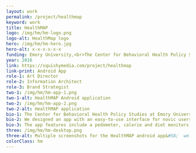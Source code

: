 ```yaml
---
layout: work
permalink: /project/healthmap
keyword: work
title: HealthMAP
logo: /img/hm/hm-logo.png
logo-alt: HealthMap logo
hero: /img/hm/hm-hero.jpg
hero-alt: x-x-x-x-x-x
funding: Emory University,<br>The Center for Behavioral Health Policy Studies
year: 2016
link: https://squishymedia.com/project/healthmap
link-print: Android App
role-1: Art Director
role-2: Information Architect
role-3: Brand Strategist
two-1: /img/hm/hm-app-1.png
two-1-alt: HealthMAP Android application
two-2: /img/hm/hm-app-2.png
two-2-alt: HealthMAP application
bio-1: The Center for Behavioral Health Policy Studies at Emory University wanted to research study participants’ activity levels and assist with nutrition education, so we built an Android app they could distribute to participants.
bio-2: We designed an app with an easy-to-use interface for novic users in order to track participant activity and weightloss, provide healthy eating tips, and facilitate interaction with a health coach. 
bio-3: The app features include a pedometer, calorie and diet monitors, daily milestones, congratulatory notifications, and food choice education.
three: /img/hm/hm-desktop.png
three-alt: Multiple screenshots for the HealthMAP android app&#58;  welcome screen, alert modal, dash diet tips screen, my daily weight screen.
colorClass: hm
---
```



